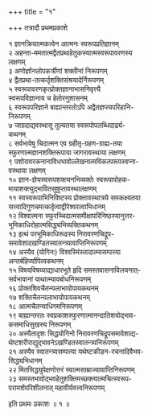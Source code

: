 +++
title = "१"

+++
तत्रादौ प्रथमप्रकाशे  
  
  
१ ज्ञानक्रियात्मकत्वेन आत्मनः स्वरूपप्रतिज्ञानम्  
२ अहन्ता-ममतात्मद्वैतप्रथाहेतुकस्यात्मस्वरूपावरणस्य   
लक्षणम्  
३ अणोर्ज्ञानलोपकर्त्रीणां शक्तीनां निरूपणम्  
४ द्वैतप्रथा-तत्कर्तृशक्तिसंश्रयादेर्निरूपणम्  
५ स्वरूपावरणकृत्प्रोक्तज्ञानाभासनिवृत्त्यै   
स्वरूपविज्ञानाय च हेतोरनुशासनम्  
६ स्वरूपपरिज्ञाने बाह्यान्तरतोऽपि अद्वैतज्ञप्त्यपरिहानि-  
निरूपणम्  
७ जाग्रदाद्यवस्थासु तुल्यतया स्वरूपोपलब्धिदार्ढ्य-  
कथनम्  
८ सर्वभावेषु चिदात्मन एव ग्रहीतृ-ग्रहण-ग्राह्य-तया   
स्फुरणात्मज्ञानशक्तिरूपाया जागरावस्थाया लक्षणम्  
९ पशोरावरकनानाविधभावोल्लेखनात्मविकल्परूपस्वप्ना-  
वस्थाया लक्षणम्  
१० ज्ञान-ज्ञेयस्वरूपशक्त्यनभिव्यक्तेः स्वरूपापोहक-  
मायाशक्त्युद्भावितसुषुप्तावस्थालक्षणम्  
११ स्वस्वरूपाभिनिविष्टस्य प्रोक्तावस्थात्रये समकक्ष्यतया   
सत्त्वादिगुणचमत्कर्तृत्वाद्वीरेश्वरत्वाभिधानम्  
१२ विश्वात्मना स्फुरच्चिदात्मसमीक्षापरिनिष्ठस्यानुत्तर-  
भूमिकाधिरोहात्मसिद्ध्यभिव्यक्तिकथनम्  
१३ इत्थं परभूमिकाधिरूढस्य निरावरणचिद्रूप-  
समावेशादखण्डितस्वातन्त्र्यावाप्तिनिरूपणम्  
१४ अस्यैव (योगिनः) विश्वस्मिंस्तादात्म्यसम्पत्त्या   
अन्तर्बहिर्व्यापित्वकथनम्  
१५ विषयविषय्याद्याधारभूते हृदि समस्तवासनाविलयनात्-  
सर्वभावानां याथात्म्यावबोधनिरूपणम्  
१६ प्रोक्तशिवचैतन्यलाभायोपायकथनम्  
१७ शक्तिचैतन्यलाभायोपायकथनम्  
१८ आत्मचैतन्याधिगमनिरूपणम्  
१९ बाह्यान्तरतः स्वप्रकाशस्फुरणात्मानन्दातिशयोद्भाव-  
कसमाधिसुखस्य निरूपणम्  
२० अस्यैतादृशः सिद्धयोगिनो निरावरणचिद्रूपसमावेशाद्य-  
थेष्टशरीराद्युद्भावनेऽखण्डितस्वातन्त्र्यनिरूपणम्  
२१ अस्यैव स्वातन्त्र्यसम्पत्त्या यथेष्टक्रीडन-रचनादिवैभव-  
सिद्ध्यभिधानम्  
२२ मितसिद्ध्युपेक्षणोत्तरं स्वात्मसाम्राज्यावाप्तिनिरूपणम्  
२३ समस्तभावोद्भवहेतुशक्तिमच्छक्त्यात्मचित्स्वरूप-  
परामर्शपरिशीलनात् महावीर्यवत्त्वनिरूपणम्  
  
इति प्रथमः प्रकाशः ॥ १ ॥  
  